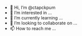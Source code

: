 - 👋 Hi, I’m @ctapckpum
- 👀 I’m interested in ...
- 🌱 I’m currently learning ...
- 💞️ I’m looking to collaborate on ...
- 📫 How to reach me ...

<!---
ctapckpum/ctapckpum is a ✨ special ✨ repository because its `README.md` (this file) appears on your GitHub profile.
You can click the Preview link to take a look at your changes.
--->
